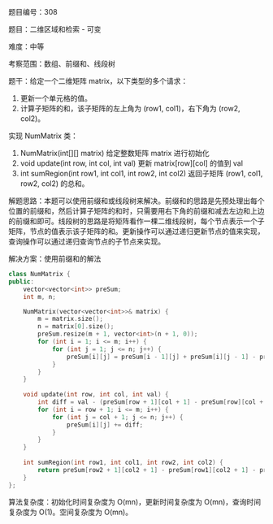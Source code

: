 题目编号：308

题目：二维区域和检索 - 可变

难度：中等

考察范围：数组、前缀和、线段树

题干：给定一个二维矩阵 matrix，以下类型的多个请求：

1. 更新一个单元格的值。
2. 计算子矩阵的和，该子矩阵的左上角为 (row1, col1)，右下角为 (row2, col2)。

实现 NumMatrix 类：

1. NumMatrix(int[][] matrix) 给定整数矩阵 matrix 进行初始化
2. void update(int row, int col, int val) 更新 matrix[row][col] 的值到 val
3. int sumRegion(int row1, int col1, int row2, int col2) 返回子矩阵 (row1, col1, row2, col2) 的总和。

解题思路：本题可以使用前缀和或线段树来解决。前缀和的思路是先预处理出每个位置的前缀和，然后计算子矩阵的和时，只需要用右下角的前缀和减去左边和上边的前缀和即可。线段树的思路是将矩阵看作一棵二维线段树，每个节点表示一个子矩阵，节点的值表示该子矩阵的和。更新操作可以通过递归更新节点的值来实现，查询操作可以通过递归查询节点的子节点来实现。

解决方案：使用前缀和的解法

```cpp
class NumMatrix {
public:
    vector<vector<int>> preSum;
    int m, n;

    NumMatrix(vector<vector<int>>& matrix) {
        m = matrix.size();
        n = matrix[0].size();
        preSum.resize(m + 1, vector<int>(n + 1, 0));
        for (int i = 1; i <= m; i++) {
            for (int j = 1; j <= n; j++) {
                preSum[i][j] = preSum[i - 1][j] + preSum[i][j - 1] - preSum[i - 1][j - 1] + matrix[i - 1][j - 1];
            }
        }
    }
    
    void update(int row, int col, int val) {
        int diff = val - (preSum[row + 1][col + 1] - preSum[row][col + 1] - preSum[row + 1][col] + preSum[row][col]);
        for (int i = row + 1; i <= m; i++) {
            for (int j = col + 1; j <= n; j++) {
                preSum[i][j] += diff;
            }
        }
    }
    
    int sumRegion(int row1, int col1, int row2, int col2) {
        return preSum[row2 + 1][col2 + 1] - preSum[row1][col2 + 1] - preSum[row2 + 1][col1] + preSum[row1][col1];
    }
};
```

算法复杂度：初始化时间复杂度为 O(mn)，更新时间复杂度为 O(mn)，查询时间复杂度为 O(1)。空间复杂度为 O(mn)。